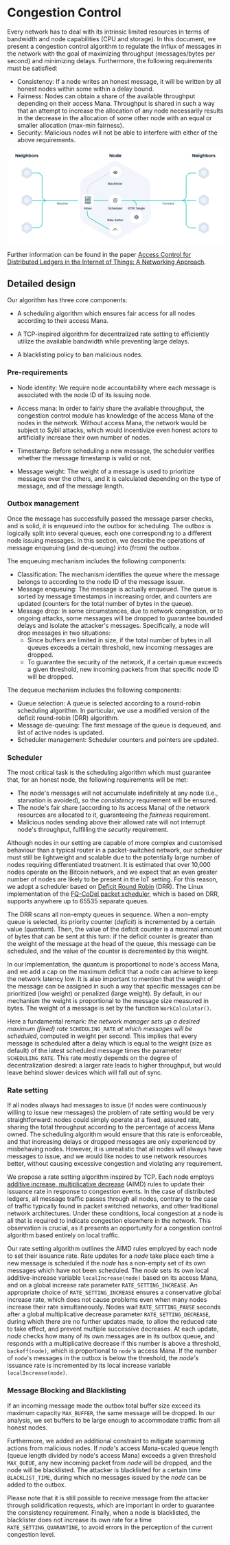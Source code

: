 # Congestion Control

Every network has to deal with its intrinsic limited resources in terms of bandwidth and node capabilities (CPU and storage). In this document, we present a congestion control algorithm to regulate the influx of messages in the network with the goal of maximizing throughput (messages/bytes per second) and minimizing delays. Furthermore, the following requirements must be satisfied:

* Consistency: If a node writes an honest message, it will be written by all honest nodes within some within a delay bound.
* Fairness: Nodes can obtain a share of the available throughput depending on their access Mana. Throughput is shared in such a way that an attempt to increase the allocation of any node necessarily results in the decrease in the allocation of some other node with an equal or smaller allocation (max-min fairness).
* Security: Malicious nodes will not be able to interfere with either of the above requirements.

![Congestion Control](../../../static/img/protocol_specification/congestion_control_algorithm_infographic.png)

Further information can be found in the paper [Access Control for Distributed Ledgers in the Internet of Things: A Networking Approach](https://arxiv.org/abs/2005.07778).

## Detailed design

Our algorithm has three core components: 

* A scheduling algorithm which ensures fair access for all nodes according to their access Mana.

* A TCP-inspired algorithm for decentralized rate setting to efficiently utilize the available bandwidth while preventing large delays.

* A blacklisting policy to ban malicious nodes.

### Pre-requirements

* Node identity: We require node accountability where each message is associated with the node ID of its issuing node.

* Access mana: In order to fairly share the available throughput, the congestion control module has knowledge of the access Mana of the nodes in the network. Without access Mana, the network would be subject to Sybil attacks, which would incentivize even honest actors to artificially increase their own number of nodes.

* Timestamp: Before scheduling a new message, the scheduler verifies whether the message timestamp is valid or not.

* Message weight: The weight of a message is used to prioritize messages over the others, and it is calculated depending on the type of message, and of the message length.

### Outbox management

Once the message has successfully passed the message parser checks, and is solid, it is enqueued into the outbox for scheduling. The outbox is logically split into several queues, each one corresponding to a different node issuing messages. In this section, we describe the operations of message enqueuing (and de-queuing) into (from) the outbox.

The enqueuing mechanism includes the following components:

*   Classification: The mechanism identifies the queue where the message belongs to according to the node ID of the message issuer.
*   Message enqueuing: The message is actually enqueued. The queue is sorted by message timestamps in increasing order, and counters are updated (counters for the total number of bytes in the queue).
*   Message drop: In some circumstances, due to network congestion, or to ongoing attacks, some messages will be dropped to guarantee bounded delays and isolate the attacker's messages. Specifically, a node will drop messages in two situations:
    - Since buffers are limited in size, if the total number of bytes in all queues exceeds a certain threshold, new incoming messages are dropped.
    - To guarantee the security of the network, if a certain queue exceeds a given threshold, new incoming packets from that specific node ID will be dropped.

The dequeue mechanism includes the following components:

*   Queue selection: A queue is selected according to a round-robin scheduling algorithm. In particular, we use a modified version of the deficit round-robin (DRR) algorithm.
*   Message de-queuing: The first message of the queue is dequeued, and list of active nodes is updated.
*   Scheduler management: Scheduler counters and pointers are updated.

### Scheduler

The most critical task is the scheduling algorithm which must guarantee that, for an honest node, the following requirements will be met:

* The node's messages will not accumulate indefinitely at any node (i.e., starvation is avoided), so the _consistency_ requirement will be ensured.
* The node's fair share (according to its access Mana) of the network resources are allocated to it, guaranteeing the _fairness_ requirement.
* Malicious nodes sending above their allowed rate will not interrupt node's throughput, fulfilling the _security_ requirement.

Although nodes in our setting are capable of more complex and customised behaviour than a typical router in a packet-switched network, our scheduler must still be lightweight and scalable due to the potentially large number of nodes requiring differentiated treatment. It is estimated that over 10,000 nodes operate on the Bitcoin network, and we expect that an even greater number of nodes are likely to be present in the IoT setting. For this reason, we adopt a scheduler based on [Deficit Round Robin](https://ieeexplore.ieee.org/document/502236) (DRR). The Linux implementation of the [FQ-CoDel packet scheduler](https://tools.ietf.org/html/rfc8290), which is based on DRR, supports anywhere up to 65535 separate queues.

The DRR scans all non-empty queues in sequence. When a non-empty queue is selected, its priority counter (_deficit_) is incremented by a certain value (_quantum_). Then, the value of the deficit counter is a maximal amount of bytes that can be sent at this turn: if the deficit counter is greater than the weight of the message at the head of the queue, this message can be scheduled, and the value of the counter is decremented by this weight. 

In our implementation, the quantum is proportional to node's access Mana, and we add a cap on the maximum deficit that a node can achieve to keep the network latency low. It is also important to mention that the weight of the message can be assigned in such a way that specific messages can be prioritized (low weight) or penalized (large weight). By default, in our mechanism the weight is proportional to the message size measured in bytes. The weight of a message is set by the function `WorkCalculator()`.

Here a fundamental remark: _the network manager sets up a desired maximum (fixed) rate_ `SCHEDULING_RATE` _at which messages will be scheduled_, computed in weight per second. This implies that every message is scheduled after a delay which is equal to the weight (size as default) of the latest scheduled message times the parameter `SCHEDULING_RATE`. This rate mostly depends on the degree of decentralization desired: a larger rate leads to higher throughput, but would leave behind slower devices which will fall out of sync.

### Rate setting

If all nodes always had messages to issue (if nodes were continuously willing to issue new messages) the problem of rate setting would be very straightforward: nodes could simply operate at a fixed, assured rate, sharing the total throughput according to the percentage of access Mana owned. The scheduling algorithm would ensure that this rate is enforceable, and that increasing delays or dropped messages are only experienced by misbehaving nodes. However, it is unrealistic that all nodes will always have messages to issue, and we would like nodes to use network resources better, without causing excessive congestion and violating any requirement.

We propose a rate setting algorithm inspired by TCP. Each node employs [additive increase, multiplicative decrease](https://https://epubs.siam.org/doi/book/10.1137/1.9781611974225) (AIMD) rules to update their issuance rate in response to congestion events. In the case of distributed ledgers, all message traffic passes through all nodes, contrary to the case of traffic typically found in packet switched networks, and other traditional network architectures. Under these conditions, local congestion at a node is all that is required to indicate congestion elsewhere in the network. This observation is crucial, as it presents an opportunity for a congestion control algorithm based entirely on local traffic.

Our rate setting algorithm outlines the AIMD rules employed by each node to set their issuance rate. Rate updates for a _node_ take place each time a new message is scheduled if the _node_ has a non-empty set of its own messages which have not been scheduled. The _node_ sets its own local additive-increase variable `localIncrease(node)` based on its access Mana, and on a global increase rate parameter `RATE_SETTING_INCREASE`. An appropriate choice of `RATE_SETTING_INCREASE` ensures a conservative global increase rate, which does not cause problems even when many nodes increase their rate simultaneously. Nodes wait `RATE_SETTING_PAUSE` seconds after a global multiplicative decrease parameter `RATE_SETTING_DECREASE`, during which there are no further updates made, to allow the reduced rate to take effect, and prevent multiple successive decreases. At each update, _node_ checks how many of its own messages are in its outbox queue, and responds with a multiplicative decrease if this number is above a threshold, `backoff(node)`, which is proportional to `node`'s access Mana. If the number of `node`'s messages in the outbox is below the threshold, the _node's_ issuance rate is incremented by its local increase variable `localIncrease(node)`.

### Message Blocking and Blacklisting

If an incoming message made the outbox total buffer size exceed its maximum capacity `MAX_BUFFER`, the same message will be dropped. In our analysis, we set buffers to be large enough to accommodate traffic from all honest nodes.

Furthermore, we added an additional constraint to mitigate spamming actions from malicious nodes.  If _node_'s access Mana-scaled queue length (queue length divided by node's access Mana) exceeds a given threshold `MAX_QUEUE`, any new incoming packet from _node_ will be dropped, and the node will be blacklisted. The attacker is blacklisted for a certain time `BLACKLIST_TIME`, during which no messages issued by the _node_ can be added to the outbox. 

Please note that it is still possible to receive message from the attacker through solidification requests, which are important in order to guarantee the consistency requirement. Finally, when a node is blacklisted, the blacklister does not increase its own rate for a time `RATE_SETTING_QUARANTINE`, to avoid errors in the perception of the current congestion level.